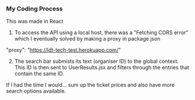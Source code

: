 ### My Coding Process

This was made in React

1. To access the API using a local host, there was a "Fetching CORS error" which I eventually solved by making a proxy in package.json

"proxy": "https://ldt-tech-test.herokuapp.com/"

2. The search bar submists its text (organiser ID) to the global context.  This ID is then sent to UserResults.jsx and filters through the entries that contain the same ID.

If I had the time I would... sum up the ticket prices and also have more search options available.
